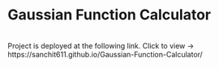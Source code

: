 # Gaussian Function Calculator
<br>
Project is deployed at the following link. Click to view ->  https://sanchit611.github.io/Gaussian-Function-Calculator/
